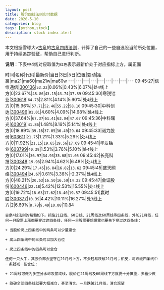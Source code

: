 ```yaml
---
layout: post
title: 股价四线法则实时数据
date: 2020-5-10
categories: blog
tags: [python,stock]
description: stock index alert
---
```



本文根据雪球大v[古泉](https://xueqiu.com/u/7148646888)的[古泉四线法则](https://xueqiu.com/7148646888/130498192)，计算了自己的一些自选股当前所处位置，用于持续追踪验证，帮助自己进行判断。

**说明**：下表中4线对应取值为`红色`表示最新价处于对应指标上方，属正面

时间|名称|代码|最新价|当日|3日|5日|位置|变动|距离|ma21|ma60|ma21w|ma60w
---|---|---|---|---|---|---|---|---
09:45:27|信维通信|[300136](https://xueqiu.com/S/SZ300136)|`53.22`|0.06%|0.43%|6.07%|处`4`线上方|0|23.67%|`48.86`|`43.15`|`43.74`|`37.89`
09:45:30|寒锐钴业|[300618](https://xueqiu.com/S/SZ300618)|`64.73`|2.81%|4.14%|5.60%|处`4`线上方|0|15.96%|`57.71`|`52.46`|`55.22`|`58.16`
09:45:30|中科创达|[300496](https://xueqiu.com/S/SZ300496)|`81.01`|4.60%|4.09%|14.68%|处`4`线上方|0|37.64%|`67.37`|`61.41`|`63.04`|`47.67`
09:45:36|中科曙光|[603019](https://xueqiu.com/S/SH603019)|`41.86`|1.48%|8.16%|5.14%|处`4`线上方|0|18.89%|`39.16`|`37.05`|`36.40`|`29.64`
09:45:33|诺力股份|[603611](https://xueqiu.com/S/SH603611)|`21.75`|1.21%|1.33%|5.29%|处`4`线上方|0|11.92%|`21.15`|`19.65`|`19.56`|`17.69`
09:45:41|华友钴业|[603799](https://xueqiu.com/S/SH603799)|`40.39`|1.53%|3.76%|5.10%|处`4`线上方|0|17.01%|`36.97`|`34.93`|`35.68`|`31.05`
09:45:42|长亮科技|[300348](https://xueqiu.com/S/SZ300348)|`19.93`|2.94%|4.62%|6.48%|处`4`线上方|0|24.29%|`17.45`|`16.84`|`16.82`|`13.62`
09:45:45|盛天网络|[300494](https://xueqiu.com/S/SZ300494)|`24.67`|0.61%|3.36%|-2.37%|处`4`线上方|0|48.21%|`20.53`|`16.50`|`16.50`|`14.22`
09:45:47|金证股份|[600446](https://xueqiu.com/S/SH600446)|`22.18`|5.42%|12.53%|15.55%|处`4`线上方|0|19.72%|`18.63`|`17.62`|`18.40`|`19.57`
09:45:51|赢时胜|[300377](https://xueqiu.com/S/SZ300377)|`10.39`|4.42%|10.11%|16.27%|处`3`线上方|2|6.69%|`8.78`|`9.49`|`10.08`|10.84

```
古泉4线法则的精髓如下。抓住21日线、60日线、21周线及60周线等四条线，外加21月线，任何一只股票上涨都要穿过这四条线，任何一只股票要想爆雷也要先下穿过这四条线：

+ 当股价爬上四条线中的两条可以少量建仓

+ 爬上四条线中的三条可以加大仓位

+ 爬上四条线中的四条可以全仓

任何一只大牛，其股价都会坚守在21月线上方，不会轻易跌破21月线；相反，每跌破四条线中一条就减一些仓位：

+ 21周线可做为多空分水岭及警戒线，股价在21周线及60周线下方就要十分慎重，多看少做

+ 跌破全部四条线就要大幅减仓，甚至清仓，一旦跌破21月线，清仓观望
```